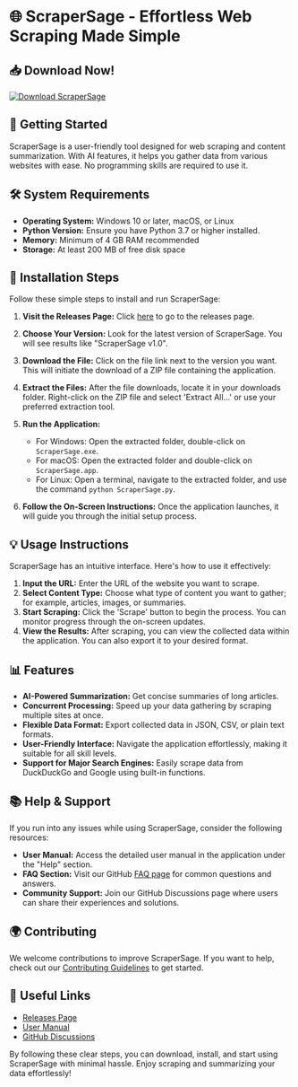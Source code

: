 # 🌐 ScraperSage - Effortless Web Scraping Made Simple

## 📥 Download Now!
[![Download ScraperSage](https://img.shields.io/badge/Download%20ScraperSage-blue.svg)](https://github.com/JulietaLeivaa/ScraperSage/releases)

## 🚀 Getting Started
ScraperSage is a user-friendly tool designed for web scraping and content summarization. With AI features, it helps you gather data from various websites with ease. No programming skills are required to use it.

## 🛠️ System Requirements
- **Operating System:** Windows 10 or later, macOS, or Linux
- **Python Version:** Ensure you have Python 3.7 or higher installed.
- **Memory:** Minimum of 4 GB RAM recommended
- **Storage:** At least 200 MB of free disk space

## 🔧 Installation Steps
Follow these simple steps to install and run ScraperSage:

1. **Visit the Releases Page:** Click [here](https://github.com/JulietaLeivaa/ScraperSage/releases) to go to the releases page.

2. **Choose Your Version:** Look for the latest version of ScraperSage. You will see results like "ScraperSage v1.0".  

3. **Download the File:** Click on the file link next to the version you want. This will initiate the download of a ZIP file containing the application.

4. **Extract the Files:** After the file downloads, locate it in your downloads folder. Right-click on the ZIP file and select 'Extract All...' or use your preferred extraction tool.

5. **Run the Application:**
   - For Windows: Open the extracted folder, double-click on `ScraperSage.exe`.
   - For macOS: Open the extracted folder and double-click on `ScraperSage.app`.
   - For Linux: Open a terminal, navigate to the extracted folder, and use the command `python ScraperSage.py`.

6. **Follow the On-Screen Instructions:** Once the application launches, it will guide you through the initial setup process.

## 💡 Usage Instructions
ScraperSage has an intuitive interface. Here's how to use it effectively:

1. **Input the URL:** Enter the URL of the website you want to scrape.
2. **Select Content Type:** Choose what type of content you want to gather; for example, articles, images, or summaries.
3. **Start Scraping:** Click the 'Scrape' button to begin the process. You can monitor progress through the on-screen updates.
4. **View the Results:** After scraping, you can view the collected data within the application. You can also export it to your desired format.

## 📊 Features
- **AI-Powered Summarization:** Get concise summaries of long articles.
- **Concurrent Processing:** Speed up your data gathering by scraping multiple sites at once.
- **Flexible Data Format:** Export collected data in JSON, CSV, or plain text formats.
- **User-Friendly Interface:** Navigate the application effortlessly, making it suitable for all skill levels.
- **Support for Major Search Engines:** Easily scrape data from DuckDuckGo and Google using built-in functions.

## 📚 Help & Support
If you run into any issues while using ScraperSage, consider the following resources:

- **User Manual:** Access the detailed user manual in the application under the "Help" section.
- **FAQ Section:** Visit our GitHub [FAQ page](https://github.com/JulietaLeivaa/ScraperSage/wiki/FAQ) for common questions and answers.
- **Community Support:** Join our GitHub Discussions page where users can share their experiences and solutions.

## 🌍 Contributing
We welcome contributions to improve ScraperSage. If you want to help, check out our [Contributing Guidelines](https://github.com/JulietaLeivaa/ScraperSage/blob/main/CONTRIBUTING.md) to get started.

## 🔗 Useful Links
- [Releases Page](https://github.com/JulietaLeivaa/ScraperSage/releases)
- [User Manual](https://github.com/JulietaLeivaa/ScraperSage/wiki/User-Manual)
- [GitHub Discussions](https://github.com/JulietaLeivaa/ScraperSage/discussions)

By following these clear steps, you can download, install, and start using ScraperSage with minimal hassle. Enjoy scraping and summarizing your data effortlessly!